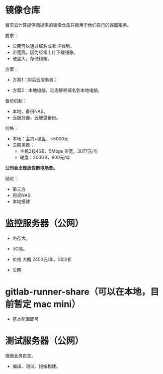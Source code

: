 # 镜像仓库

目前云计算提供商提供的镜像仓库只能用于他们自己的容器服务。

要求：

* 公网可以通过域名或者 IP找到。
* 带宽高，因为经常上传下载镜像。
* 硬盘大，存储镜像。

方案：

* 方案1：购买云服务器；

* 方案2：本地电脑，动态解析域名到本地电脑。

备份机制：

* 本地，备份NAS。
* 云服务器，云硬盘备份。

价格：

* 本地：主机+硬盘，&lt;5000元
* 云服务器：
  * 主机2核4GB，5Mbps 带宽，3077元/年
  * 硬盘：200GB，600元/年

**公司会出现放假断电场景。**

结论：

* 第三方
* 购买NAS
* 本地搭建

# 监控服务器（公网）

* 内存大。

* I/O高。

* 价格  大概   2400元/年，5年5折

* 公网

# gitlab-runner-share（可以在本地，目前暂定 mac mini）

* 基本配置即可

# 测试服务器（公网）

根据业务自定。

* 编译、测试、镜像构建。



